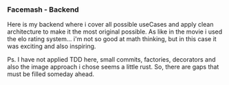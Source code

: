 ### Facemash - Backend

Here is my backend where i cover all possible useCases and apply clean architecture to make it the most original possible. As like in the movie i used the elo rating system... i'm not so good at math thinking, but in this case it was exciting and also inspiring.

Ps. I have not applied TDD here, small commits, factories, decorators and also the image approach i chose seems a little rust. So, there are gaps that must be filled someday ahead.